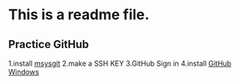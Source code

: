 This is a readme file.
======================

Practice GitHub
----------------

1.install [msysgit](http://klutche.org/archives/1482/ "msysgit")
2.make a SSH KEY
3.GitHub Sign in
4.install [GitHub Windows](http://windows.github.com/ "GitHub Windows")
